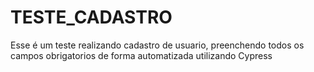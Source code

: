# TESTE_CADASTRO
Esse é um teste realizando cadastro de usuario, preenchendo todos os campos obrigatorios de forma automatizada utilizando Cypress
